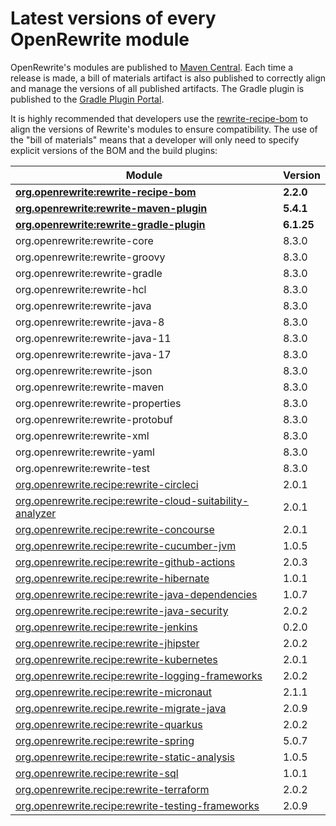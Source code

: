 # Latest versions of every OpenRewrite module

OpenRewrite's modules are published to [Maven Central](https://search.maven.org/search?q=org.openrewrite). Each time a release is made, a bill of materials artifact is also published to correctly align and manage the versions of all published artifacts. The Gradle plugin is published to the [Gradle Plugin Portal](https://plugins.gradle.org/plugin/org.openrewrite.rewrite).

It is highly recommended that developers use the [rewrite-recipe-bom](https://github.com/openrewrite/rewrite-recipe-bom) to align the versions of Rewrite's modules to ensure compatibility. The use of the "bill of materials" means that a developer will only need to specify explicit versions of the BOM and the build plugins:

| Module                                                                                                                          | Version    |
| --------------------------------------------------------------------------------------------------------------------------------| ---------- |
| [**org.openrewrite:rewrite-recipe-bom**](https://github.com/openrewrite/rewrite-recipe-bom)                                     | **2.2.0** |
| [**org.openrewrite:rewrite-maven-plugin**](https://github.com/openrewrite/rewrite-maven-plugin)                                 | **5.4.1** |
| [**org.openrewrite:rewrite-gradle-plugin**](https://github.com/openrewrite/rewrite-gradle-plugin)                               | **6.1.25** |
| org.openrewrite:rewrite-core                                                                                                    | 8.3.0     |
| org.openrewrite:rewrite-groovy                                                                                                  | 8.3.0     |
| org.openrewrite:rewrite-gradle                                                                                                  | 8.3.0     |
| org.openrewrite:rewrite-hcl                                                                                                     | 8.3.0     |
| org.openrewrite:rewrite-java                                                                                                    | 8.3.0     |
| org.openrewrite:rewrite-java-8                                                                                                  | 8.3.0     |
| org.openrewrite:rewrite-java-11                                                                                                 | 8.3.0     |
| org.openrewrite:rewrite-java-17                                                                                                 | 8.3.0     |
| org.openrewrite:rewrite-json                                                                                                    | 8.3.0     |
| org.openrewrite:rewrite-maven                                                                                                   | 8.3.0     |
| org.openrewrite:rewrite-properties                                                                                              | 8.3.0     |
| org.openrewrite:rewrite-protobuf                                                                                                | 8.3.0     |
| org.openrewrite:rewrite-xml                                                                                                     | 8.3.0     |
| org.openrewrite:rewrite-yaml                                                                                                    | 8.3.0     |
| org.openrewrite:rewrite-test                                                                                                    | 8.3.0     |
| [org.openrewrite.recipe:rewrite-circleci](https://github.com/openrewrite/rewrite-circleci)                                      | 2.0.1     |
| [org.openrewrite.recipe:rewrite-cloud-suitability-analyzer](https://github.com/openrewrite/rewrite-cloud-suitability-analyzer)  | 2.0.1     |
| [org.openrewrite.recipe:rewrite-concourse](https://github.com/openrewrite/rewrite-concourse)                                    | 2.0.1     |
| [org.openrewrite.recipe:rewrite-cucumber-jvm](https://github.com/openrewrite/rewrite-cucumber-jvm)                              | 1.0.5     |
| [org.openrewrite.recipe:rewrite-github-actions](https://github.com/openrewrite/rewrite-github-actions)                          | 2.0.3     |
| [org.openrewrite.recipe:rewrite-hibernate](https://github.com/openrewrite/rewrite-hibernate)                                    | 1.0.1     |
| [org.openrewrite.recipe:rewrite-java-dependencies](https://github.com/openrewrite/rewrite-java-dependencies)                    | 1.0.7     |
| [org.openrewrite.recipe:rewrite-java-security](https://github.com/openrewrite/rewrite-java-security)                            | 2.0.2     |
| [org.openrewrite.recipe:rewrite-jenkins](https://github.com/openrewrite/rewrite-jenkins)                                        | 0.2.0     |
| [org.openrewrite.recipe:rewrite-jhipster](https://github.com/openrewrite/rewrite-jhipster)                                      | 2.0.2     |
| [org.openrewrite.recipe:rewrite-kubernetes](https://github.com/openrewrite/rewrite-kubernetes)                                  | 2.0.1     |
| [org.openrewrite.recipe:rewrite-logging-frameworks](https://github.com/openrewrite/rewrite-logging-frameworks)                  | 2.0.2     |
| [org.openrewrite.recipe:rewrite-micronaut](https://github.com/openrewrite/rewrite-micronaut)                                    | 2.1.1     |
| [org.openrewrite.recipe.rewrite-migrate-java](https://github.com/openrewrite/rewrite-migrate-java)                              | 2.0.9     |
| [org.openrewrite.recipe:rewrite-quarkus](https://github.com/openrewrite/rewrite-quarkus)                                        | 2.0.2     |
| [org.openrewrite.recipe:rewrite-spring](https://github.com/openrewrite/rewrite-spring)                                          | 5.0.7     |
| [org.openrewrite.recipe:rewrite-static-analysis](https://github.com/openrewrite/rewrite-static-analysis)                        | 1.0.5     |
| [org.openrewrite.recipe:rewrite-sql](https://github.com/openrewrite/rewrite-sql)                                                | 1.0.1     |
| [org.openrewrite.recipe:rewrite-terraform](https://github.com/openrewrite/rewrite-terraform)                                    | 2.0.2     |
| [org.openrewrite.recipe:rewrite-testing-frameworks](https://github.com/openrewrite/rewrite-testing-frameworks)                  | 2.0.9     |
